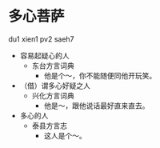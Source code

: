 # 多心菩萨
du1 xien1 pv2 saeh7
+ 容易起疑心的人
  * 东台方言词典
    - 他是个～，你不能随便同他开玩笑。
+ （借）谓多心好疑之人
  * 兴化方言词典
    - 他是～，跟他说话最好直来直去。
+ 多心的人
  * 泰县方言志
    - 这人是个～。
